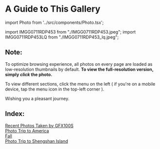 # A Guide to This Gallery

import Photo from '../src/components/Photo.tsx';

import IMGG0711RDP453 from "./IMGG0711RDP453.jpeg";
import IMGG0711RDP453LQ from "./IMGG0711RDP453_lq.jpeg";

<Photo src={IMGG0711RDP453} lqip={IMGG0711RDP453LQ} />

## Note:
 To optimize browsing experience, all photos on every page are loaded as low-resolution thumbnails by default. **To view the full-resolution version, simply *click* the photo.**  

 To view different sections, click the menu on the left ( if you're on a mobile device, tap the menu icon in the top-left corner ).  

 Wishing you a pleasant journey.

## Index:

[Recent Photos Taken by GFX100S](./recent%20photos%20taken%20by%20GFX100S/ "Recent Photos Taken by GFX100S")  
[Photo Trip to America](./Photo%20Trip%20to%20America/ "Photo Trip to America")   
[Fall](Fall)  
[Photo Trip to Shengshan Island](./Photo%20Trip%20to%20Shengshan%20Island/ "Photo Trip to Shengshan Island")  


